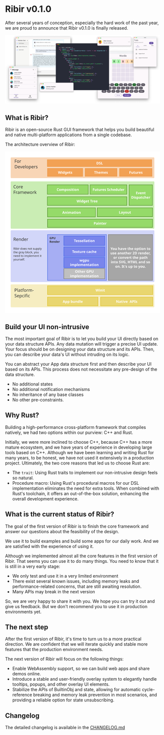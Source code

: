 # Ribir v0.1.0

After several years of conception, especially the hard work of the past year, we are proud to announce that Ribir v0.1.0 is finally released. 

![](../static/static/landing-page/hero-banner.png)

## What is Ribir?

Ribir is an open-source Rust GUI framework that helps you build beautiful and native multi-platform applications from a single codebase.

The architecture overview of Ribir:

![](../static/img/architecture.svg)

## Build your UI non-intrusive

The most important goal of Ribir is to let you build your UI directly based on your data structure APIs. Any data mutation will trigger a precise UI update. Your focus should be on designing your data structure and its APIs. Then, you can describe your data's UI without intruding on its logic.

You can abstract your App data structure first and then describe your UI based on its APIs. This process does not necessitate any pre-design of the data structure.

- No additional states
- No additional notification mechanisms 
- No inheritance of any base classes
- No other pre-constraints. 

## Why Rust?

Building a high-performance cross-platform framework that compiles natively, we had two options within our purview: C++ and Rust.

Initially, we were more inclined to choose C++, because C++ has a more mature ecosystem, and we have years of experience in developing large tools based on C++. Although we have been learning and writing Rust for many years, to be honest, we have not used it extensively in a production project. Ultimately, the two core reasons that led us to choose Rust are:

- The `trait`: Using Rust traits to implement our non-intrusive design feels so natural.
- Procedure macro: Using Rust's procedural macros for our DSL implementation eliminates the need for extra tools. When combined with Rust's toolchain, it offers an out-of-the-box solution, enhancing the overall development experience.

## What is the current status of Ribir?

The goal of the first version of Ribir is to finish the core framework and answer our questions about the feasibility of the design.

We use it to build examples and build some apps for our daily work. And we are satisfied with the experience of using it.

Although we implemented almost all the core features in the first version of Ribir. That seems you can use it to do many things. You need to know that it is still in a very early stage:

- We only test and use it in a very limited environment 
- There exist several known issues, including memory leaks and performance-related concerns, that are still awaiting resolution.
- Many APIs may break in the next version

So, we are very happy to share it with you. We hope you can try it out and give us feedback. But we don't recommend you to use it in production environments yet.

## The next step

After the first version of Ribir, it's time to turn us to a more practical direction. We are confident that we will iterate quickly and stable more features that the production environment needs.

The next version of Ribir will focus on the following things:

- Enable WebAssembly support, so we can build web apps and share demos online.
- Introduce a stable and user-friendly overlay system to elegantly handle tooltips, popups, and other overlay UI elements.
- Stabilize the APIs of BuiltinObj and state, allowing for automatic cycle-reference breaking and memory leak prevention in most scenarios, and providing a reliable option for state unsubscribing.

## Changelog

The detailed changelog is available in the [CHANGELOG.md](https://github.com/RibirX/Ribir/blob/master/CHANGELOG.md)